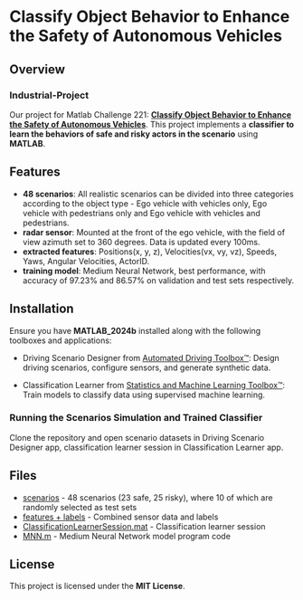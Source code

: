 # Classify Object Behavior to Enhance the Safety of Autonomous Vehicles

## Overview
### Industrial-Project
Our project for Matlab Challenge 221: [**Classify Object Behavior to Enhance the Safety of Autonomous Vehicles**](https://github.com/mathworks/MATLAB-Simulink-Challenge-Project-Hub/blob/main/projects/Classify%20Object%20Behavior%20to%20Enhance%20the%20Safety%20of%20Autonomous%20Vehicles/README.md). This project implements a **classifier to learn the behaviors of safe and risky actors in the scenario** using **MATLAB**. 

## Features
- **48 scenarios**: All realistic scenarios can be divided into three categories according to the object type - Ego vehicle with vehicles only, Ego vehicle with pedestrians only and Ego vehicle with vehicles and pedestrians.
- **radar sensor**: Mounted at the front of the ego vehicle, with the field of view azimuth set to 360 degrees. Data is updated every 100ms.
- **extracted features**: Positions(x, y, z), Velocities(vx, vy, vz), Speeds, Yaws, Angular Velocities, ActorID.
- **training model**: Medium Neural Network, best performance, with accuracy of 97.23% and 86.57% on validation and test sets respectively.

## Installation
Ensure you have **MATLAB_2024b** installed along with the following toolboxes and applications:

- Driving Scenario Designer from [Automated Driving Toolbox™](https://www.mathworks.com/products/automated-driving.html): Design driving scenarios, configure sensors, and generate synthetic data.
    
- Classification Learner from [Statistics and Machine Learning Toolbox™](https://www.mathworks.com/products/statistics.html): Train models to classify data using supervised machine learning.

### Running the Scenarios Simulation and Trained Classifier
Clone the repository and open scenario datasets in Driving Scenario Designer app, classification learner session in Classification Learner app.

## Files
- [scenarios](https://github.com/zly9604/Industrial-Project/tree/main/scenario) - 48 scenarios (23 safe, 25 risky), where 10 of which are randomly selected as test sets
- [features + labels]([https://github.com/zly9604/Industrial-Project/tree/main/scenario](https://github.com/zly9604/Industrial-Project/tree/main/features%2Blabel%2010)) - Combined sensor data and labels
- [ClassificationLearnerSession.mat](https://github.com/zly9604/Industrial-Project/blob/main/ClassificationLearnerSession.mat) - Classification learner session
- [MNN.m](https://github.com/zly9604/Industrial-Project/blob/main/MNN.m) - Medium Neural Network model program code

## License
This project is licensed under the **MIT License**.
